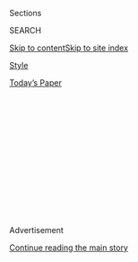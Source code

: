 <div id="app">

<div>

<div>

<div>

<div class="NYTAppHideMasthead css-1q2w90k e1suatyy0">

<div class="section css-ui9rw0 e1suatyy2">

<div class="css-eph4ug er09x8g0">

<div class="css-6n7j50">

</div>

<span class="css-1dv1kvn">Sections</span>

<div class="css-10488qs">

<span class="css-1dv1kvn">SEARCH</span>

</div>

[Skip to content](#site-content)[Skip to site
index](#site-index)

</div>

<div id="masthead-section-label" class="css-1wr3we4 eaxe0e00">

[Style](https://www.nytimes3xbfgragh.onion/section/style)

</div>

<div class="css-10698na e1huz5gh0">

</div>

</div>

<div id="masthead-bar-one" class="section hasLinks css-15hmgas e1csuq9d3">

<div class="css-uqyvli e1csuq9d0">

</div>

<div class="css-1uqjmks e1csuq9d1">

</div>

<div class="css-9e9ivx">

[](https://myaccount.nytimes3xbfgragh.onion/auth/login?response_type=cookie&client_id=vi)

</div>

<div class="css-1bvtpon e1csuq9d2">

[Today’s
Paper](https://www.nytimes3xbfgragh.onion/section/todayspaper)

</div>

</div>

</div>

</div>

<div data-aria-hidden="false">

<div id="site-content" data-role="main">

<div>

<div class="css-1aor85t" style="opacity:0.000000001;z-index:-1;visibility:hidden">

<div class="css-1hqnpie">

<div class="css-epjblv">

<span class="css-17xtcya">[Style](/section/style)</span><span class="css-x15j1o">|</span><span class="css-fwqvlz">Virtual
Galas and
‘Foodathons’</span>

</div>

<div class="css-k008qs">

<div class="css-1iwv8en">

<span class="css-18z7m18"></span>

<div>

</div>

</div>

<span class="css-1n6z4y">https://nyti.ms/35kaeTj</span>

<div class="css-1705lsu">

<div class="css-4xjgmj">

<div class="css-4skfbu" data-role="toolbar" data-aria-label="Social Media Share buttons, Save button, and Comments Panel with current comment count" data-testid="share-tools">

  - 
  - 
  - 
  - 
    
    <div class="css-6n7j50">
    
    </div>

  - 

</div>

</div>

</div>

</div>

</div>

</div>

<div class="css-13pd83m">

</div>

<div id="top-wrapper" class="css-1sy8kpn">

<div id="top-slug" class="css-l9onyx">

Advertisement

</div>

[Continue reading the main
story](#after-top)

<div class="ad top-wrapper" style="text-align:center;height:100%;display:block;min-height:250px">

<div id="top" class="place-ad" data-position="top" data-size-key="top">

</div>

</div>

<div id="after-top">

</div>

</div>

<div>

<div id="sponsor-wrapper" class="css-1hyfx7x">

<div id="sponsor-slug" class="css-19vbshk">

Supported by

</div>

[Continue reading the main
story](#after-sponsor)

<div id="sponsor" class="ad sponsor-wrapper" style="text-align:center;height:100%;display:block">

</div>

<div id="after-sponsor">

</div>

</div>

<div class="css-186x18t">

Scene City

</div>

<div class="css-1vkm6nb ehdk2mb0">

# Virtual Galas and ‘Foodathons’

</div>

How Billy Eichner, Lizzie Asher and Andrew Saffir are not partying.

<div class="css-79elbk" data-testid="photoviewer-wrapper">

<div class="css-z3e15g" data-testid="photoviewer-wrapper-hidden">

</div>

<div class="css-1a48zt4 ehw59r15" data-testid="photoviewer-children">

![<span class="css-16f3y1r e13ogyst0" data-aria-hidden="true">Billy
Eichner with United States Representative Maxine Waters at the Glamour
Women of the Year Awards in
2017.</span><span class="css-cnj6d5 e1z0qqy90" itemprop="copyrightHolder"><span class="css-1ly73wi e1tej78p0">Credit...</span><span><span>Nina
Westervelt for The New York
Times</span></span></span>](https://static01.graylady3jvrrxbe.onion/images/2020/05/03/fashion/01scene1/merlin_130090058_f56ed957-e20a-45df-b653-46715ce4a960-articleLarge.jpg?quality=75&auto=webp&disable=upscale)

</div>

</div>

<div class="css-18e8msd">

<div class="css-vp77d3 epjyd6m0">

<div class="css-1baulvz">

By [<span class="css-1baulvz last-byline" itemprop="name">Ruth La
Ferla</span>](https://www.nytimes3xbfgragh.onion/by/ruth-la-ferla)

</div>

</div>

  - 
    
    <div class="css-ld3wwf e16638kd2">
    
    Published May 1, 2020Updated May 5,
    2020
    
    </div>

  - 
    
    <div class="css-4xjgmj">
    
    <div class="css-pvvomx" data-role="toolbar" data-aria-label="Social Media Share buttons, Save button, and Comments Panel with current comment count" data-testid="share-tools">
    
      - 
      - 
      - 
      - 
        
        <div class="css-6n7j50">
        
        </div>
    
      - 
    
    </div>
    
    </div>

</div>

</div>

<div class="section meteredContent css-1r7ky0e" name="articleBody" itemprop="articleBody">

<div class="css-1fanzo5 StoryBodyCompanionColumn">

<div class="css-53u6y8">

*With the New York party scene on hiatus, here is how some patrons and
society figures are spending their time and resources during the
coronavirus crisis.*

## Billy Eichner

**Age**: 41

**Occupation:** comedian, actor, producer

**Favorite Charity**: [Glaad](https://www.glaad.org)

**Where are you hunkering down?**

At his apartment in West Hollywood, Calif.

**Last month, you hosted a Glaad gala on Zoom that was livestreamed on
YouTube and Facebook. What brought you on board?**

When it was pointed out to me that L.G.B.T.Q. youth centers were
shutting down or being defunded during the Covid crisis, I jumped in. A
shutdown means that kids and teenagers are being forced to self-isolate
with their families in their home. A lot of those teenagers don’t
necessarily feel safe in their home.

</div>

</div>

<div class="css-1fanzo5 StoryBodyCompanionColumn">

<div class="css-53u6y8">

**Do you relate to that experience?**

I grew up in New York with very liberal, gay-friendly parents. I only
experienced homophobia for first time in my life in my 20s in Hollywood.
But so much of what’s on television can give a false impression that
coming out of the closet is the easiest thing to do, that families will
greet you with open arms. That’s a myth.

**The gala drew a high-profile crowd, supporters like Rosie O’Donnell,
Pete and Chasten Buttigieg, Billy Porter and Jonathan Van Ness. Was it
glamorous?**

To be honest, there is nothing very glamorous about Zoom. I do think
including entertainers at these events helps the message go down a
little easier.

</div>

</div>

<div class="css-cfo9c3">

</div>

<div class="css-1fanzo5 StoryBodyCompanionColumn">

<div class="css-53u6y8">

**Did it do that for you?**

I got to chat with Dan Levy, Adam Lambert and my friend Matt Bomer. We’d
never gotten to talk before about what inspired him to come out. As an
actor, that’s still a challenge.

</div>

</div>

<div class="css-1fanzo5 StoryBodyCompanionColumn">

<div class="css-53u6y8">

**Have you found other positive distractions?**

Fun is relative these days. I was couple of weeks away from filming a
movie I co-wrote and am starring in, that Judd Apatow is producing. It’s
a romantic comedy about two gay men. We were literally packing our bags
to start shooting. Now that’s on hold. But I realized there are much
bigger problems than shooting a movie right now.

-----

</div>

</div>

<div class="css-79elbk" data-testid="photoviewer-wrapper">

<div class="css-z3e15g" data-testid="photoviewer-wrapper-hidden">

</div>

<div class="css-1a48zt4 ehw59r15" data-testid="photoviewer-children">

![<span class="css-16f3y1r e13ogyst0" data-aria-hidden="true">Lizzie
Asher, center, and Christina DeLeon at the Cooper Hewitt Smithsonian
Design Museum gala in
2018.</span><span class="css-cnj6d5 e1z0qqy90" itemprop="copyrightHolder"><span class="css-1ly73wi e1tej78p0">Credit...</span><span>Rebecca
Smeyne for The New York
Times</span></span>](https://static01.graylady3jvrrxbe.onion/images/2020/05/03/fashion/01scene2/merlin_145541916_f9f124b4-08b1-448f-8e68-6b9d9bdbf2ac-articleLarge.jpg?quality=75&auto=webp&disable=upscale)

</div>

</div>

<div class="css-1fanzo5 StoryBodyCompanionColumn">

<div class="css-53u6y8">

## Lizzie Asher

**Age:** 37

**Occupation:** president, Macchu Pisco, a beverage company

**Favorite Charities:** [Cura
Collective](https://www.curacollective.org/), NewYork-Presbyterian
Hospital, [Save Venice](https://www.savevenice.org), [World Global
Kitchen](https://wck.org/), [City Squash](http://citysquash.org/)

**Where are you hunkering down?** In a plant-friendly apartment in
Chelsea, Manhattan.

**Can you take us through your day?**

It’s an indulgence to be able to set your own schedule, not having to
rush out first thing in the morning. I wake up to my little guy — he is
6 — crawling into my bed for a snuggle. My husband works from home, so
afterward he settles in to work. I do two home schooling sessions with
my son every day.

</div>

</div>

<div class="css-1fanzo5 StoryBodyCompanionColumn">

<div class="css-53u6y8">

**Have you found ways to vary that routine?**

We all have lunch together. Later, rain or shine, we do a family run
along the West Side Highway as a way for us to let out pent-up energy.
I’m growing herbs in wooden boxes at my kitchen window. Before we went
into self-isolation I had ordered seeds from Amazon and worms. I’m
composting at home. I make juice for the family from those herbs.

**What is your way of giving back?**

I’m on the patient advisory board at Columbia Presbyterian hospital,
where I was treated some years back for a pulmonary embolism that led to
a coma. As part of the Cura Collective, which I founded with friends, we
are donating beauty and grooming products to the I.C.U. units and
hospital staff. I put my little one in the back seat of the car, and we
make the deliveries.

**What things are you missing from pre-Covid days?**

It would be really overwhelming to be taking stock of all the things
we’re missing. I try to enjoy things, no matter how small — that’s
something I learned coming out of my coma. At a time like this, having
your health is
priceless.

-----

</div>

</div>

<div class="css-79elbk" data-testid="photoviewer-wrapper">

<div class="css-z3e15g" data-testid="photoviewer-wrapper-hidden">

</div>

<div class="css-1a48zt4 ehw59r15" data-testid="photoviewer-children">

<div class="css-1xdhyk6 erfvjey0">

<span class="css-1ly73wi e1tej78p0">Image</span>

<div class="css-zjzyr8">

<div data-testid="lazyimage-container" style="height:257.77777777777777px">

</div>

</div>

</div>

<span class="css-16f3y1r e13ogyst0" data-aria-hidden="true">Andrew
Saffir with Helena Christensen, center, and Camilla Staerk at a Cinema
Society party atOmar’s La Boite in
December.</span><span class="css-cnj6d5 e1z0qqy90" itemprop="copyrightHolder"><span class="css-1ly73wi e1tej78p0">Credit...</span><span>Rebecca
Smeyne for The New York Times</span></span>

</div>

</div>

<div class="css-1fanzo5 StoryBodyCompanionColumn">

<div class="css-53u6y8">

## Andrew Saffir

**Age: 53**

**Occupation:** founder of the Cinema Society, which holds red-carpet
movie screenings.

**Favorite Charity:** [City Harvest](https://www.cityharvest.org)

</div>

</div>

<div class="css-1fanzo5 StoryBodyCompanionColumn">

<div class="css-53u6y8">

**Where are you hunkering down?**

East Hampton, New York.

**What is a typical day for you now?**

I’m keeping up with the newspaper and CNN online, and managing an
adapted work schedule. That means strategizing on film screenings in the
absence of theaters and with most release dates still unknown.

**How are you spending your downtime?**

Daniel \[Benedict, his partner\] and I rarely had a night in to watch TV
before. But we’ve now devoured “Broadchurch,” “The Tunnel” and, because
we need some levity, “Schitt’s Creek” and “Derry Girls.”

I’m making my way through [A.F.I.’s 100 Greatest American Films of All
Time](https://www.afi.com/afis-100-years-100-movies/) (ciao, Don
Corleone\!). I’m bingeing on a British mystery series, and Stephen
Colbert and Seth Meyers for a therapeutic laugh. Also, I grew up eating
out most every night, so eating at home nightly is … different. Thomas
Keller I am not.

**Which charities have you been supporting?**

I procured some of the celebrity lineup for the [City Harvest
Foodathon](https://www.cityharvest.org/foodathon/). We asked people to
do a video telling what they love about New York. Everyone instantly
said yes and sent the most touching stories. Some, like Judith Light,
who paid homage to those on the front lines, brought tears to my eyes.

**What are you missing most***?*

Daniel and I had tickets to three shows when everything closed,
including the first preview of “Plaza Suite.” We can’t wait to cheer on
Sarah Jessica, Matthew and John Hickey, when that curtain finally rises.
And I’m craving dinner at a window table at the River Café, to see the
glittering skyline and the city pulsating across the water again.

*Interviews have been edited.*

</div>

</div>

<div>

</div>

</div>

<div>

</div>

<div>

</div>

<div>

</div>

<div>

<div id="bottom-wrapper" class="css-1ede5it">

<div id="bottom-slug" class="css-l9onyx">

Advertisement

</div>

[Continue reading the main
story](#after-bottom)

<div id="bottom" class="ad bottom-wrapper" style="text-align:center;height:100%;display:block;min-height:90px">

</div>

<div id="after-bottom">

</div>

</div>

</div>

</div>

</div>

## Site Index

<div>

</div>

## Site Information Navigation

  - [© <span>2020</span> <span>The New York Times
    Company</span>](https://help.nytimes3xbfgragh.onion/hc/en-us/articles/115014792127-Copyright-notice)

<!-- end list -->

  - [NYTCo](https://www.nytco.com/)
  - [Contact
    Us](https://help.nytimes3xbfgragh.onion/hc/en-us/articles/115015385887-Contact-Us)
  - [Work with us](https://www.nytco.com/careers/)
  - [Advertise](https://nytmediakit.com/)
  - [T Brand Studio](http://www.tbrandstudio.com/)
  - [Your Ad
    Choices](https://www.nytimes3xbfgragh.onion/privacy/cookie-policy#how-do-i-manage-trackers)
  - [Privacy](https://www.nytimes3xbfgragh.onion/privacy)
  - [Terms of
    Service](https://help.nytimes3xbfgragh.onion/hc/en-us/articles/115014893428-Terms-of-service)
  - [Terms of
    Sale](https://help.nytimes3xbfgragh.onion/hc/en-us/articles/115014893968-Terms-of-sale)
  - [Site
    Map](https://spiderbites.nytimes3xbfgragh.onion)
  - [Help](https://help.nytimes3xbfgragh.onion/hc/en-us)
  - [Subscriptions](https://www.nytimes3xbfgragh.onion/subscription?campaignId=37WXW)

</div>

</div>

</div>

</div>
